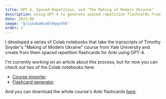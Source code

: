 ```yaml
---
title: GPT-4, Spaced Repetition, and "The Making of Modern Ukraine"
description: Using GPT-4 to generate spaced repetition flashcards from Timothy Snyder's 'Making of Modern Ukraine' course.
date: 2023-06
image: "griutwba0cobl8qqvhhb"
order: 1
---
```


I developed a series of Colab notebooks that take the transcripts of Timothy Snyder's "Making of Modern Ukraine" course from Yale University and create from them spaced repetition flashcards for Anki using GPT-4.

I'm currently working on an article about this process, but for now you can check out two of the Colab notebooks here:

- [Course importer](https://colab.research.google.com/drive/1d5B6bSz1o-WzMu88CSlUwf05BS9nvwVV)
- [Flashcard generator](https://colab.research.google.com/drive/14K63SBlyD_aCBWDxYyNdUt7X__A06laa)

And you can download the whole course's Anki flashcards [here](https://drive.google.com/file/d/1rS6vddF6jJpEMzFONzus-8rpzEdGKzRB/view?usp=drive_link).
